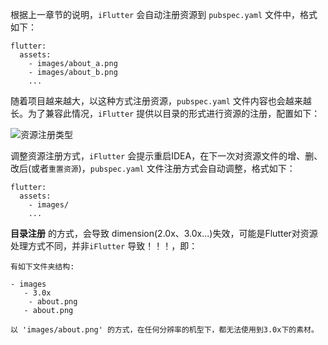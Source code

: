 根据上一章节的说明，`iFlutter` 会自动注册资源到 `pubspec.yaml` 文件中，格式如下：
```
flutter:
  assets:
    - images/about_a.png
    - images/about_b.png
    ...

```
随着项目越来越大，以这种方式注册资源，`pubspec.yaml` 文件内容也会越来越长。为了兼容此情况，`iFlutter` 提供以目录的形式进行资源的注册，配置如下：

![资源注册类型](https://cdn.jsdelivr.net/gh/YangLang116/iFlutter/doc/configs/fold_register.png)

调整资源注册方式，`iFlutter` 会提示重启IDEA，在下一次对资源文件的增、删、改后(或者`重置资源`)，`pubspec.yaml` 文件注册方式会自动调整，格式如下：

```
flutter:
  assets:
    - images/
    ...

```

**目录注册** 的方式，会导致 dimension(2.0x、3.0x...)失效，可能是Flutter对资源处理方式不同，并非`iFlutter` 导致！！！，即：

```
有如下文件夹结构:

- images
   - 3.0x
    - about.png
   - about.png

以 'images/about.png' 的方式，在任何分辨率的机型下，都无法使用到3.0x下的素材。

```
